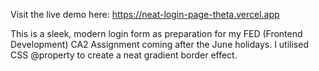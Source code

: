 Visit the live demo here: https://neat-login-page-theta.vercel.app

This is a sleek, modern login form as preparation for my FED (Frontend Development) CA2 Assignment coming after the June holidays.
I utilised CSS @property to create a neat gradient border effect.

